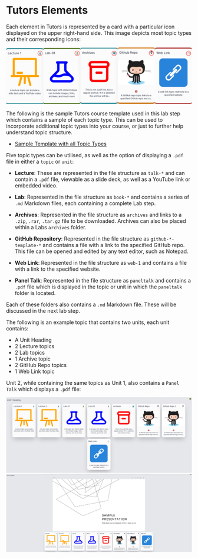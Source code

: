 # Tutors Elements

Each element in Tutors is represented by a card with a particular icon displayed on the upper right-hand side. This image depicts most topic types and their corresponding icons:

  ![Topics](img/topics.png)

The following is the sample Tutors course template used in this lab step which contains a sample of each topic type. This can be used to incorporate additional topic types into your course, or just to further help understand topic structure.

  - [Sample Template with all Topic Types](archives/tutors-topics.zip)

Five topic types can be utilised, as well as the option of displaying a `.pdf` file in either a `topic` or `unit`:

- **Lecture**: These are represented in the file structure as `talk-*` and can contain a `.pdf` file, viewable as a slide deck, as well as a YouTube link or embedded video.

- **Lab**: Represented in the file structure as `book-*` and contains a series of `.md` Markdown files, each containing a complete Lab step.

- **Archives**: Represented in the file structure as `archives` and links to a `.zip`, `.rar`, `.tar.gz` file to be downloaded. Archives can also be placed within a Labs `archives` folder.

- **GitHub Repository**: Represented in the file structure as `github-*-template-*` and contains a file with a link to the specified GitHub repo. This file can be opened and edited by any text editor, such as Notepad.

- **Web Link**: Represented in the file structure as `web-1` and contains a file with a link to the specified website.

- **Panel Talk**: Represented in the file structure as `paneltalk` and contains a `.pdf` file which is displayed in the topic or unit in which the `paneltalk` folder is located.

Each of these folders also contains a `.md` Markdown file. These will be discussed in the next lab step.

The following is an example topic that contains two units, each unit contains:

  - A Unit Heading
  - 2 Lecture topics
  - 2 Lab topics
  - 1 Archive topic
  - 2 GitHub Repo topics
  - 1 Web Link topic

Unit 2, while containing the same topics as Unit 1, also contains a `Panel Talk` which displays a `.pdf` file:

![Unit 1](img/u1.png)
![Unit 2](img/u2.png)